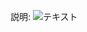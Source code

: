 説明:
![テキスト](https://docs.google.com/spreadsheets/d/1xICx0nf2qJdUK53_gCZDPfXE7yZ8sTfV/edit#gid=478646014)
